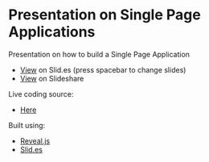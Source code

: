 Presentation on Single Page Applications
================

Presentation on how to build a Single Page Application

- [View](https://slid.es/diegocard/single-page-applications) on Slid.es (press spacebar to change slides)
- [View](http://www.slideshare.net/dcslides/spa-25806613) on Slideshare

Live coding source:

- [Here](https://github.com/diegocard/SPA-Demo)

Built using:

- [Reveal.js](http://lab.hakim.se/reveal-js/)
- [Slid.es](http://www.slid.es/)